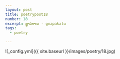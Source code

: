 ```yaml
---
layout: post
title: poetrypost18
number: 18
excerpt: జ్ఞాపకాలు - gnapakalu
tags:
  - poetry

---
```




![_config.yml]({{ site.baseurl }}/images/poetry/18.jpg)

